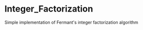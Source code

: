 Integer_Factorization
=====================

Simple implementation of Fermant's integer factorization algorithm
